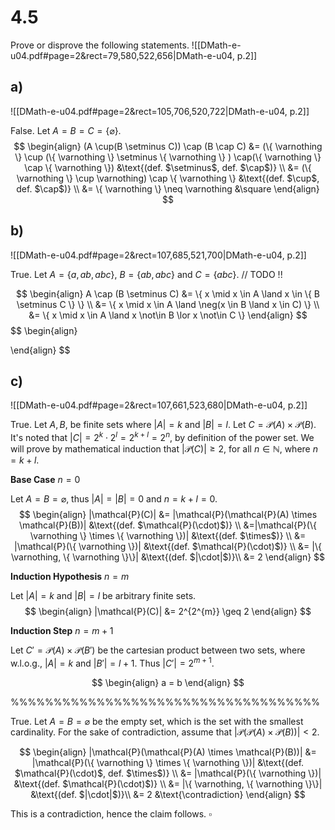 
# 4.5
Prove or disprove the following statements.
![[DMath-e-u04.pdf#page=2&rect=79,580,522,656|DMath-e-u04, p.2]]

## a)
![[DMath-e-u04.pdf#page=2&rect=105,706,520,722|DMath-e-u04, p.2]]

False. Let $A=B=C=\{ \varnothing \}$.
$$
\begin{align}
(A \cup(B \setminus C)) \cap (B \cap C) &= (\{ \varnothing \} \cup (\{ \varnothing \} \setminus \{ \varnothing \} ) \cap(\{ \varnothing \} \cap \{ \varnothing \}) &\text{(def. $\setminus$, def. $\cap$)} \\
&= (\{ \varnothing \} \cup \varnothing) \cap \{ \varnothing \} &\text{(def. $\cup$, def. $\cap$)} \\
&= \{  \varnothing \} \neq \varnothing &\square
\end{align}
$$


## b)
![[DMath-e-u04.pdf#page=2&rect=107,685,521,700|DMath-e-u04, p.2]]

True. Let $A= \{ a, ab, abc \}$, $B=\{ ab, abc \}$ and $C=\{ abc \}$.
// TODO !!

$$
\begin{align}
A \cap (B \setminus C) &= \{ x \mid x \in A \land x \in \{ B \setminus C \} \} \\
&= \{ x \mid x \in A \land \neg(x \in B \land x \in C) \} \\
&= \{ x \mid x \in A \land x \not\in B \lor x \not\in C \}
\end{align}
$$
$$
\begin{align}

\end{align}
$$

## c)
![[DMath-e-u04.pdf#page=2&rect=107,661,523,680|DMath-e-u04, p.2]]

True. Let $A, B$, be finite sets where $|A|=k$ and $|B|=l$. Let $C=\mathcal{P}(A) \times \mathcal{P}(B)$. It's noted that $|C|=2^{k} \cdot 2^{l} = 2^{k+l} = 2 ^{n}$, by definition of the power set. We will prove by mathematical induction that $|\mathcal{P}(C)|\geq 2$, for all $n \in \mathbb{N}$, where $n=k+l$.


**Base Case**
$n=0$

Let $A=B=\varnothing$, thus $|A|=|B|=0$ and $n=k+l=0$.
$$
\begin{align}
|\mathcal{P}(C)| &= |\mathcal{P}(\mathcal{P}(A) \times \mathcal{P}(B))| &\text{(def. $\mathcal{P}(\cdot)$)} \\
&=|\mathcal{P}(\{ \varnothing \} \times \{ \varnothing \})| &\text{(def. $\times$)} \\
&= |\mathcal{P}(\{ \varnothing \})| &\text{(def. $\mathcal{P}(\cdot)$)} \\
&= |\{ \varnothing, \{ \varnothing \}\}| &\text{(def. $|\cdot|$)}\\
&= 2
\end{align}
$$



**Induction Hypothesis**
$n=m$

Let $|A|=k$ and $|B|=l$ be arbitrary finite sets. 
$$
\begin{align}
|\mathcal{P}(C)| &= 2^{2^{m}}
\geq 2
\end{align}
$$

**Induction Step**
$n=m+1$

Let $C'=\mathcal{P}(A) \times \mathcal{P}(B')$ be the cartesian product between two sets, where w.l.o.g., $|A|=k$ and $|B'|=l+1$. Thus $|C'|=2^{m+1}$.

$$
\begin{align}
a = b
\end{align}
$$


%%%%%%%%%%%%%%%%%%%%%%%%%%%%%%%%%%%%

True. Let $A=B=\varnothing$ be the empty set, which is the set with the smallest cardinality. For the sake of contradiction, assume that $|\mathcal{P}(\mathcal{P}(A) \times \mathcal{P}(B))| < 2$.

$$
\begin{align}
|\mathcal{P}(\mathcal{P}(A) \times \mathcal{P}(B))| &= |\mathcal{P}(\{ \varnothing \} \times \{ \varnothing \})| &\text{(def. $\mathcal{P}(\cdot)$, def. $\times$)} \\
&= |\mathcal{P}(\{ \varnothing \})| &\text{(def. $\mathcal{P}(\cdot)$)} \\
&= |\{ \varnothing, \{ \varnothing \}\}| &\text{(def. $|\cdot|$)}\\
&= 2 &\text{\contradiction}
\end{align}
$$

This is a contradiction, hence the claim follows.
$\square$
